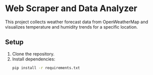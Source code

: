 # Web Scraper and Data Analyzer

This project collects weather forecast data from OpenWeatherMap and visualizes temperature and humidity trends for a specific location.

## Setup
1. Clone the repository.
2. Install dependencies:
   ```bash
   pip install -r requirements.txt
